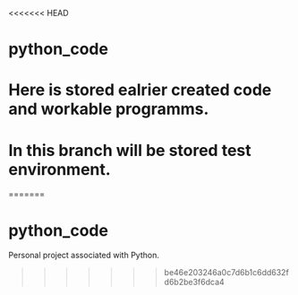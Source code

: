 <<<<<<< HEAD
# python_code
# Here is stored ealrier created code and workable programms.
# In this branch will be stored test environment.
=======
# python_code
Personal project associated with Python.
>>>>>>> be46e203246a0c7d6b1c6dd632fd6b2be3f6dca4

